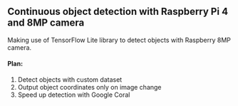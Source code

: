 ## Continuous object detection with Raspberry Pi 4 and 8MP camera

Making use of TensorFlow Lite library to detect objects with Raspberry 8MP camera.

#### Plan:
1. Detect objects with custom dataset
2. Output object coordinates only on image change
3. Speed up detection with Google Coral
